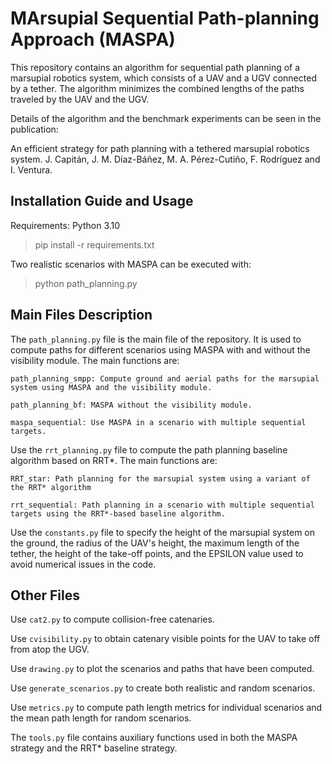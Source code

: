 
# MArsupial Sequential Path-planning Approach (MASPA)

This repository contains an algorithm for sequential path planning of a marsupial robotics system, which consists of a UAV and a UGV connected by a tether. The algorithm minimizes the combined lengths of the paths traveled by the UAV and the UGV.

Details of the algorithm and the benchmark experiments can be seen in the publication:

An efficient strategy for path planning with a tethered marsupial robotics system. J. Capitán, J. M. Díaz-Báñez, M. A. Pérez-Cutiño, F. Rodríguez and I. Ventura.

## Installation Guide and Usage

Requirements: Python 3.10

> pip install -r requirements.txt

Two realistic scenarios with MASPA can be executed with:

> python path_planning.py

## Main Files Description

The `path_planning.py` file is the main file of the repository. It is used to compute paths for different scenarios using MASPA with and without the visibility module. The main functions are:

```
path_planning_smpp: Compute ground and aerial paths for the marsupial system using MASPA and the visibility module.
```

```
path_planning_bf: MASPA without the visibility module.
```

```
maspa_sequential: Use MASPA in a scenario with multiple sequential targets.
```

Use the `rrt_planning.py` file to compute the path planning baseline algorithm based on RRT*. The main functions are:

```
RRT_star: Path planning for the marsupial system using a variant of the RRT* algorithm
```

```
rrt_sequential: Path planning in a scenario with multiple sequential targets using the RRT*-based baseline algorithm.
```

Use the `constants.py` file to specify the height of the marsupial system on the ground, the radius of the UAV's height, the maximum length of the tether, the height of the take-off points, and the EPSILON value used to avoid numerical issues in the code.

## Other Files

Use `cat2.py` to compute collision-free catenaries.

Use `cvisibility.py` to obtain catenary visible points for the UAV to take off from atop the UGV.

Use `drawing.py` to plot the scenarios and paths that have been computed.

Use `generate_scenarios.py` to create both realistic and random scenarios.

Use `metrics.py` to compute path length metrics for individual scenarios and the mean path length for random scenarios.

The `tools.py` file contains auxiliary functions used in both the MASPA strategy and the RRT* baseline strategy.
